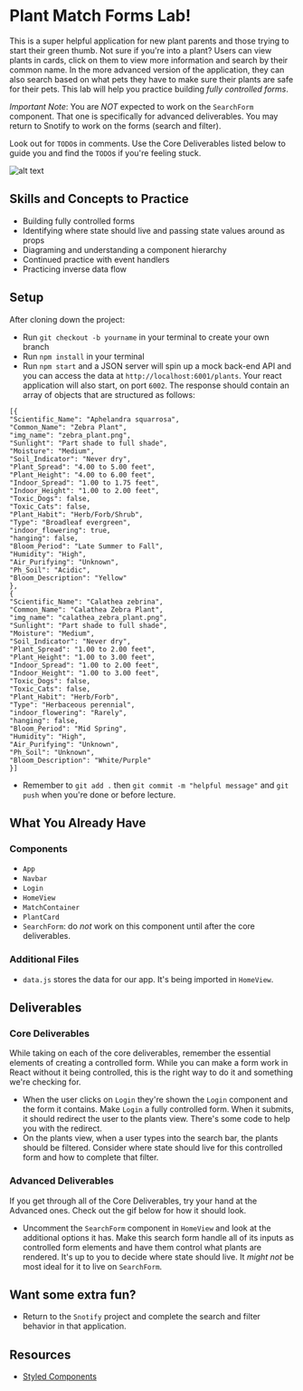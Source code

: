 # Plant Match Forms Lab!
This is a super helpful application for new plant parents and those trying to start their green thumb. Not sure if you're into a plant? Users can view plants in cards, click on them to view more information and search by their common name. In the more advanced version of the application, they can also search based on what pets they have to make sure their plants are safe for their pets. This lab will help you practice building *fully controlled forms*.

*Important Note*: You are *NOT* expected to work on the `SearchForm` component. That one is specifically for advanced deliverables. You may return to Snotify to work on the forms (search and filter). 

Look out for `TODO`s in comments. Use the Core Deliverables listed below to guide you and find the `TODO`s if you're feeling stuck.

![alt text][core_image]

[core_image]: ./public/PlantCore.gif "Core Deliverables"

## Skills and Concepts to Practice
- Building fully controlled forms
- Identifying where state should live and passing state values around as props
- Diagraming and understanding a component hierarchy
- Continued practice with event handlers
- Practicing inverse data flow

## Setup
After cloning down the project:
- Run `git checkout -b yourname` in your terminal to create your own branch
- Run `npm install` in your terminal
- Run `npm start` and a JSON server will spin up a mock back-end API and you can access the data at `http://localhost:6001/plants`. Your react application will also start, on port `6002`. The response should contain an array of objects that are structured as follows:
```
[{
"Scientific_Name": "Aphelandra squarrosa",
"Common_Name": "Zebra Plant",
"img_name": "zebra_plant.png",
"Sunlight": "Part shade to full shade",
"Moisture": "Medium",
"Soil_Indicator": "Never dry",
"Plant_Spread": "4.00 to 5.00 feet",
"Plant_Height": "4.00 to 6.00 feet",
"Indoor_Spread": "1.00 to 1.75 feet",
"Indoor_Height": "1.00 to 2.00 feet",
"Toxic_Dogs": false,
"Toxic_Cats": false,
"Plant_Habit": "Herb/Forb/Shrub",
"Type": "Broadleaf evergreen",
"indoor_flowering": true,
"hanging": false,
"Bloom_Period": "Late Summer to Fall",
"Humidity": "High",
"Air_Purifying": "Unknown",
"Ph_Soil": "Acidic",
"Bloom_Description": "Yellow"
},
{
"Scientific_Name": "Calathea zebrina",
"Common_Name": "Calathea Zebra Plant",
"img_name": "calathea_zebra_plant.png",
"Sunlight": "Part shade to full shade",
"Moisture": "Medium",
"Soil_Indicator": "Never dry",
"Plant_Spread": "1.00 to 2.00 feet",
"Plant_Height": "1.00 to 3.00 feet",
"Indoor_Spread": "1.00 to 2.00 feet",
"Indoor_Height": "1.00 to 3.00 feet",
"Toxic_Dogs": false,
"Toxic_Cats": false,
"Plant_Habit": "Herb/Forb",
"Type": "Herbaceous perennial",
"indoor_flowering": "Rarely",
"hanging": false,
"Bloom_Period": "Mid Spring",
"Humidity": "High",
"Air_Purifying": "Unknown",
"Ph_Soil": "Unknown",
"Bloom_Description": "White/Purple"
}]
```
- Remember to `git add .` then `git commit -m "helpful message"` and `git push` when you're done or before lecture. 


## What You Already Have
### Components
- `App` 
- `Navbar` 
- `Login` 
- `HomeView` 
- `MatchContainer` 
- `PlantCard` 
- `SearchForm`: do *not* work on this component until after the core deliverables. 


### Additional Files
- `data.js` stores the data for our app. It's being imported in `HomeView`.  


## Deliverables 
### Core Deliverables
While taking on each of the core deliverables, remember the essential elements of creating a controlled form. While you can make a form work in React without it being controlled, this is the right way to do it and something we're checking for. 
- When the user clicks on `Login` they're shown the `Login` component and the form it contains. Make `Login` a fully controlled form. When it submits, it should redirect the user to the plants view. There's some code to help you with the redirect.
- On the plants view, when a user types into the search bar, the plants should be filtered. Consider where state should live for this controlled form and how to complete that filter. 

### Advanced Deliverables
If you get through all of the Core Deliverables, try your hand at the Advanced ones. Check out the gif below for how it should look. 
- Uncomment the `SearchForm` component in `HomeView` and look at the additional options it has. Make this search form handle all of its inputs as controlled form elements and have them control what plants are rendered. It's up to you to decide where state should live. It *might not* be most ideal for it to live on `SearchForm`.


## Want some extra fun? 
- Return to the `Snotify` project and complete the search and filter behavior in that application. 


## Resources
- [Styled Components](https://styled-components.com/)

